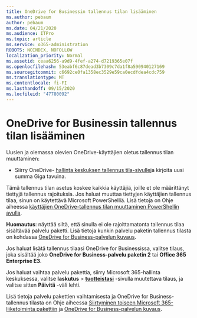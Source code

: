 ```yaml
---
title: OneDrive for Businessin tallennus tilan lisääminen
ms.author: pebaum
author: pebaum
ms.date: 04/21/2020
ms.audience: ITPro
ms.topic: article
ms.service: o365-administration
ROBOTS: NOINDEX, NOFOLLOW
localization_priority: Normal
ms.assetid: ceaa6256-a9d9-4fef-a274-d7219365e07f
ms.openlocfilehash: 53eabf6c87dead3b7309c7da1f8a590940127169
ms.sourcegitcommit: c6692ce0fa1358ec3529e59ca0ecdfdea4cdc759
ms.translationtype: MT
ms.contentlocale: fi-FI
ms.lasthandoff: 09/15/2020
ms.locfileid: "47780092"
---
```

# <a name="how-to-increase-storage-in-onedrive-for-business"></a>OneDrive for Businessin tallennus tilan lisääminen

Uusien ja olemassa olevien OneDrive-käyttäjien oletus tallennus tilan muuttaminen:
  
- Siirry OneDrive- [hallinta keskuksen tallennus tila-sivulle](https://admin.onedrive.com/?v=StorageSettings)ja kirjoita uusi summa Giga tavuina.

Tämä tallennus tilan asetus koskee kaikkia käyttäjiä, joille et ole määrittänyt tiettyjä tallennus rajoituksia. Jos haluat muuttaa tiettyjen käyttäjien tallennus tilaa, sinun on käytettävä Microsoft PowerShelliä. Lisä tietoja on Ohje aiheessa [käyttäjien OneDrive-tallennus tilan muuttaminen PowerShellin avulla](https://go.microsoft.com/fwlink/?linkid=866402).

**Huomautus**: näyttää siltä, että sinulla ei ole rajoittamatonta tallennus tilaa sisältävää palvelu paketti. Lisä tietoja kunkin palvelu paketin tallennus tilasta on kohdassa [OneDrive for Business-palvelun kuvaus](https://go.microsoft.com/fwlink/p/?LinkID=826071).
  
Jos haluat lisätä tallennus tilaasi OneDrive for Businessissa, valitse tilaus, joka sisältää joko **OneDrive for Business-palvelu paketin 2** tai **Office 365 Enterprise E3**. 
  
Jos haluat vaihtaa palvelu pakettia, siirry Microsoft 365-hallinta keskuksessa, valitse **laskutus** \> **[tuotteistasi](https://go.microsoft.com/fwlink/p/?linkid=842054)** -sivulla muutettava tilaus, ja valitse sitten **Päivitä** -väli lehti.
  
Lisä tietoja palvelu pakettien vaihtamisesta ja OneDrive for Business-tallennus tilasta on Ohje aiheessa [Siirtyminen toiseen Microsoft 365-liiketoiminta pakettiin](https://go.microsoft.com/fwlink/?LinkId=2031117) ja [OneDrive for Business-palvelun kuvaus](https://go.microsoft.com/fwlink/p/?LinkId-2031122).